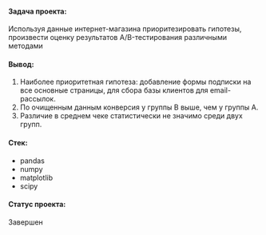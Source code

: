 #### Задача проекта:
Используя данные интернет-магазина приоритезировать гипотезы, произвести оценку результатов A/B-тестирования различными методами

#### Вывод:
1) Наиболее приоритетная гипотеза: добавление формы подписки на все основные страницы, для сбора базы клиентов для email-рассылок.
2) По очищенным данным конверсия у группы В выше, чем у группы А.
3) Различие в среднем чеке статистически не значимо среди двух групп.

#### Стек:
- pandas
- numpy
- matplotlib 
- scipy

#### Статус проекта:
Завершен
